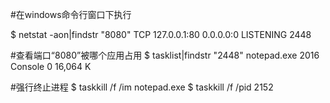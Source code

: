 #在windows命令行窗口下执行

$ netstat -aon|findstr "8080" 
TCP     127.0.0.1:80         0.0.0.0:0               LISTENING       2448

#查看端口“8080”被哪个应用占用
$ tasklist|findstr "2448"
notepad.exe                     2016 Console                 0     16,064 K

#强行终止进程
$ taskkill /f /im notepad.exe
$ taskkill /f /pid 2152
